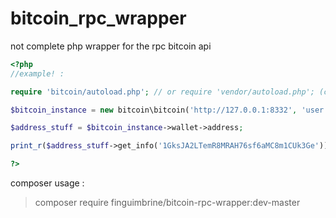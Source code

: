 # bitcoin_rpc_wrapper
 not complete php wrapper for the rpc bitcoin api

```php
<?php
//example! :

require 'bitcoin/autoload.php'; // or require 'vendor/autoload.php'; (composer)

$bitcoin_instance = new bitcoin\bitcoin('http://127.0.0.1:8332', 'user', 'pass');

$address_stuff = $bitcoin_instance->wallet->address;

print_r($address_stuff->get_info('1GksJA2LTemR8MRAH76sf6aMC8m1CUk3Ge'));

?>
```
composer usage : 
> composer require finguimbrine/bitcoin-rpc-wrapper:dev-master
